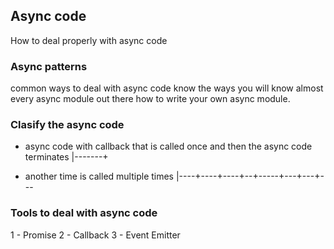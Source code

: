 ## Async code

How to deal properly with async code

### Async patterns

common ways to deal with async code
know the ways you will know almost every async module out there
how to write your own async module.

### Clasify the async code

- async code with callback that is called once and then the async code terminates
|-------+

- another time is called multiple times
|----+----+----+--+-----+---+---+---

### Tools to deal with async code

1 - Promise
2 - Callback
3 - Event Emitter
